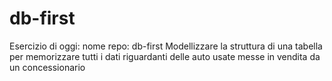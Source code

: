 # db-first

  Esercizio di oggi:
 nome repo: db-first
 Modellizzare la struttura di una tabella per memorizzare tutti i dati riguardanti delle auto usate messe in vendita da un concessionario
